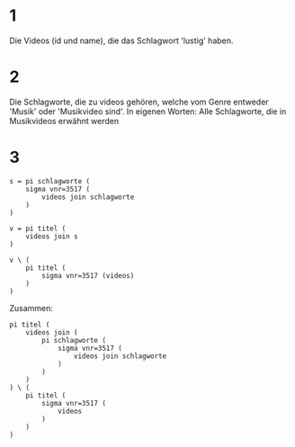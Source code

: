 # 1
Die Videos (id und name), die das Schlagwort 'lustig' haben.

# 2
Die Schlagworte, die zu videos gehören, welche vom Genre entweder 'Musik' oder 'Musikvideo sind'.
In eigenen Worten: Alle Schlagworte, die in Musikvideos erwähnt werden

# 3
```
s = pi schlagworte (
	sigma vnr=3517 (
		videos join schlagworte
	)
)

v = pi titel (
	videos join s
)

v \ (
	pi titel (
		sigma vnr=3517 (videos)
	)
)
```
Zusammen:
```
pi titel (
	videos join (
		pi schlagworte (
			sigma vnr=3517 (
				videos join schlagworte
			)
		)
	)
) \ (
	pi titel (
		sigma vnr=3517 (
			videos
		)
	)
)
```
